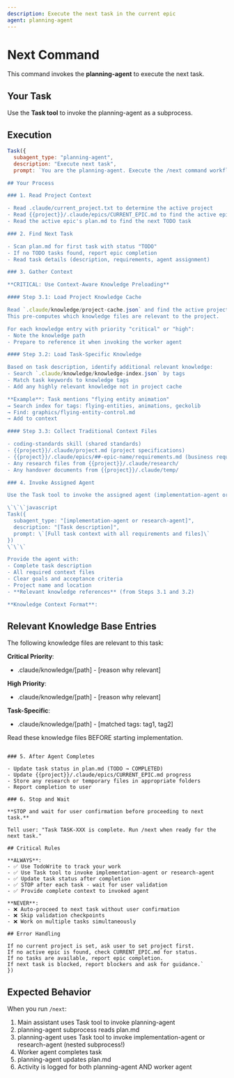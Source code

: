 ```yaml
---
description: Execute the next task in the current epic
agent: planning-agent
---
```


# Next Command

This command invokes the **planning-agent** to execute the next task.

## Your Task

Use the **Task tool** to invoke the planning-agent as a subprocess.

## Execution

```javascript
Task({
  subagent_type: "planning-agent",
  description: "Execute next task",
  prompt: `You are the planning-agent. Execute the /next command workflow:

## Your Process

### 1. Read Project Context

- Read .claude/current_project.txt to determine the active project
- Read {{project}}/.claude/epics/CURRENT_EPIC.md to find the active epic
- Read the active epic's plan.md to find the next TODO task

### 2. Find Next Task

- Scan plan.md for first task with status "TODO"
- If no TODO tasks found, report epic completion
- Read task details (description, requirements, agent assignment)

### 3. Gather Context

**CRITICAL: Use Context-Aware Knowledge Preloading**

#### Step 3.1: Load Project Knowledge Cache

Read `.claude/knowledge/project-cache.json` and find the active project's entry.
This pre-computes which knowledge files are relevant to the project.

For each knowledge entry with priority "critical" or "high":
- Note the knowledge path
- Prepare to reference it when invoking the worker agent

#### Step 3.2: Load Task-Specific Knowledge

Based on task description, identify additional relevant knowledge:
- Search `.claude/knowledge/knowledge-index.json` by tags
- Match task keywords to knowledge tags
- Add any highly relevant knowledge not in project cache

**Example**: Task mentions "flying entity animation"
→ Search index for tags: flying-entities, animations, geckolib
→ Find: graphics/flying-entity-control.md
→ Add to context

#### Step 3.3: Collect Traditional Context Files

- coding-standards skill (shared standards)
- {{project}}/.claude/project.md (project specifications)
- {{project}}/.claude/epics/##-epic-name/requirements.md (business requirements)
- Any research files from {{project}}/.claude/research/
- Any handover documents from {{project}}/.claude/temp/

### 4. Invoke Assigned Agent

Use the Task tool to invoke the assigned agent (implementation-agent or research-agent):

\`\`\`javascript
Task({
  subagent_type: "[implementation-agent or research-agent]",
  description: "[Task description]",
  prompt: \`[Full task context with all requirements and files]\`
})
\`\`\`

Provide the agent with:
- Complete task description
- All required context files
- Clear goals and acceptance criteria
- Project name and location
- **Relevant knowledge references** (from Steps 3.1 and 3.2)

**Knowledge Context Format**:
```
## Relevant Knowledge Base Entries

The following knowledge files are relevant to this task:

**Critical Priority**:
- .claude/knowledge/[path] - [reason why relevant]

**High Priority**:
- .claude/knowledge/[path] - [reason why relevant]

**Task-Specific**:
- .claude/knowledge/[path] - [matched tags: tag1, tag2]

Read these knowledge files BEFORE starting implementation.
```

### 5. After Agent Completes

- Update task status in plan.md (TODO → COMPLETED)
- Update {{project}}/.claude/epics/CURRENT_EPIC.md progress
- Store any research or temporary files in appropriate folders
- Report completion to user

### 6. Stop and Wait

**STOP and wait for user confirmation before proceeding to next task.**

Tell user: "Task TASK-XXX is complete. Run /next when ready for the next task."

## Critical Rules

**ALWAYS**:
- ✅ Use TodoWrite to track your work
- ✅ Use Task tool to invoke implementation-agent or research-agent
- ✅ Update task status after completion
- ✅ STOP after each task - wait for user validation
- ✅ Provide complete context to invoked agent

**NEVER**:
- ❌ Auto-proceed to next task without user confirmation
- ❌ Skip validation checkpoints
- ❌ Work on multiple tasks simultaneously

## Error Handling

If no current project is set, ask user to set project first.
If no active epic is found, check CURRENT_EPIC.md for status.
If no tasks are available, report epic completion.
If next task is blocked, report blockers and ask for guidance.`
})
```

## Expected Behavior

When you run `/next`:
1. Main assistant uses Task tool to invoke planning-agent
2. planning-agent subprocess reads plan.md
3. planning-agent uses Task tool to invoke implementation-agent or research-agent (nested subprocess!)
4. Worker agent completes task
5. planning-agent updates plan.md
6. Activity is logged for both planning-agent AND worker agent
